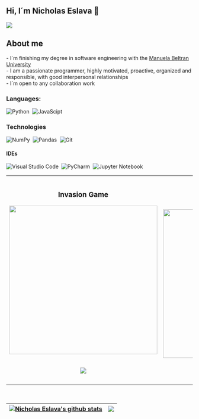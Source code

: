 ## Hi, I´m Nicholas Eslava 👋
<img src="https://github-production-user-asset-6210df.s3.amazonaws.com/105398438/302435978-0807e994-c9b8-49e8-9d00-a4cb84ef16bd.jpg?X-Amz-Algorithm=AWS4-HMAC-SHA256&X-Amz-Credential=AKIAVCODYLSA53PQK4ZA%2F20240205%2Fus-east-1%2Fs3%2Faws4_request&X-Amz-Date=20240205T214253Z&X-Amz-Expires=300&X-Amz-Signature=8aefaacd82e2e731128051b4b52b0cb1d43d9bfb960203f5ada4c6f229f14eb7&X-Amz-SignedHeaders=host&actor_id=105398438&key_id=0&repo_id=753290283">
<br>
<h2>About me</h2>
- I´m finishing my degree in software engineering with the <a href="https://umb.edu.co">Manuela Beltran University</a> <br>
- I am a passionate programmer, highly motivated, proactive, organized and responsible, with good interpersonal relationships <br>
- I´m open to any collaboration work


### Languages:

![Python](https://img.shields.io/badge/Python-3776AB?style=for-the-badge&logo=python&logoColor=white)&nbsp;
![JavaScipt](https://img.shields.io/badge/JavaScript-FCC624?style=for-the-badge&logo=javascript&logoColor=black)&nbsp;


### Technologies
![NumPy](https://img.shields.io/badge/numpy-%23013243.svg?style=for-the-badge&logo=numpy&logoColor=white)&nbsp;
![Pandas](https://img.shields.io/badge/pandas-%23150458.svg?style=for-the-badge&logo=pandas&logoColor=white)&nbsp;
![Git](https://img.shields.io/badge/GIT-E44C30?style=for-the-badge&logo=git&logoColor=white)&nbsp;

#### IDEs

![Visual Studio Code](https://img.shields.io/badge/Visual%20Studio%20Code-0078d7.svg?style=for-the-badge&logo=visual-studio-code&logoColor=white)&nbsp;
![PyCharm](https://img.shields.io/badge/pycharm-143?style=for-the-badge&logo=pycharm&logoColor=black&color=black&labelColor=green)&nbsp;
![Jupyter Notebook](https://img.shields.io/badge/jupyter-%23FA0F00.svg?style=for-the-badge&logo=jupyter&logoColor=white)&nbsp;

<table>
<tr>
<td width="50%">
<h3 align="center">Invasion Game</h3>
<div align="center">
<a href="https://github.com/NicholasEslava/InvasionGame?tab=readme-ov-file" target="_blank"><img src="https://private-user-images.githubusercontent.com/105398438/302476962-b28c51c4-2fbe-4231-973a-1d5dcd999cd1.png?jwt=eyJhbGciOiJIUzI1NiIsInR5cCI6IkpXVCJ9.eyJpc3MiOiJnaXRodWIuY29tIiwiYXVkIjoicmF3LmdpdGh1YnVzZXJjb250ZW50LmNvbSIsImtleSI6ImtleTUiLCJleHAiOjE3MDcxODQ2MDQsIm5iZiI6MTcwNzE4NDMwNCwicGF0aCI6Ii8xMDUzOTg0MzgvMzAyNDc2OTYyLWIyOGM1MWM0LTJmYmUtNDIzMS05NzNhLTFkNWRjZDk5OWNkMS5wbmc_WC1BbXotQWxnb3JpdGhtPUFXUzQtSE1BQy1TSEEyNTYmWC1BbXotQ3JlZGVudGlhbD1BS0lBVkNPRFlMU0E1M1BRSzRaQSUyRjIwMjQwMjA2JTJGdXMtZWFzdC0xJTJGczMlMkZhd3M0X3JlcXVlc3QmWC1BbXotRGF0ZT0yMDI0MDIwNlQwMTUxNDRaJlgtQW16LUV4cGlyZXM9MzAwJlgtQW16LVNpZ25hdHVyZT00NTg1ZmQwZjZiZDFiZWMxZGYzNWZkYjM5ZDA1ZDlkYTY2NWU0NzU2ZDY0NGUzN2EzYTk1ZjBjZThiMTRmMWUzJlgtQW16LVNpZ25lZEhlYWRlcnM9aG9zdCZhY3Rvcl9pZD0wJmtleV9pZD0wJnJlcG9faWQ9MCJ9.ZcKnY6V2jveNStSMrNX4XUGorq-CoxUeY6ZuqYzdNzg" width="400" ></a>
<p>
<a href="https://github.com/NicholasEslava/InvasionGame?tab=readme-ov-file" target="_blank"><br>
<img src="https://img.shields.io/badge/CODE-ff9?style=for-the-badge&logo=github&logoColor=black">
</a>
</p>

</div>
                                                                                      
</td>

<td width="50%">
               <br>
<h3 align="center">Face Recognition Images</h3>
<div align="center">                                       
<a href="https://github.com/NicholasEslava/Face_Recognition_Images" target="_blank"><img src="https://private-user-images.githubusercontent.com/105398438/302482494-6dfd5fb6-b736-46a5-abb0-cec4144c1661.png?jwt=eyJhbGciOiJIUzI1NiIsInR5cCI6IkpXVCJ9.eyJpc3MiOiJnaXRodWIuY29tIiwiYXVkIjoicmF3LmdpdGh1YnVzZXJjb250ZW50LmNvbSIsImtleSI6ImtleTUiLCJleHAiOjE3MDcxODY2ODMsIm5iZiI6MTcwNzE4NjM4MywicGF0aCI6Ii8xMDUzOTg0MzgvMzAyNDgyNDk0LTZkZmQ1ZmI2LWI3MzYtNDZhNS1hYmIwLWNlYzQxNDRjMTY2MS5wbmc_WC1BbXotQWxnb3JpdGhtPUFXUzQtSE1BQy1TSEEyNTYmWC1BbXotQ3JlZGVudGlhbD1BS0lBVkNPRFlMU0E1M1BRSzRaQSUyRjIwMjQwMjA2JTJGdXMtZWFzdC0xJTJGczMlMkZhd3M0X3JlcXVlc3QmWC1BbXotRGF0ZT0yMDI0MDIwNlQwMjI2MjNaJlgtQW16LUV4cGlyZXM9MzAwJlgtQW16LVNpZ25hdHVyZT03MjJhMGRkYmUzZTU2Yjg3N2IxN2ViYzA5OWFiNDNmMDRkOWY4MzEzM2FkMzkzM2FiYzc2ZGNhNmUzNWZkY2M0JlgtQW16LVNpZ25lZEhlYWRlcnM9aG9zdCZhY3Rvcl9pZD0wJmtleV9pZD0wJnJlcG9faWQ9MCJ9.wxQasBB_qjzS_IBehtxR_jHJe-mMtBKbfITtaIYGWn4" width="400"></a>
<br>
<p>
<a href="https://github.com/ArisGuimera/SimpleAndroidMVVM" target="_blank"><br>
<img src="https://img.shields.io/badge/CODE-80ffaa?style=for-the-badge&logo=github&logoColor=black">
</a>
</p>
</div>                                                             
</table>                                                                                 
</div>
<br>





| <a href="https://github.com/nicholaseslava/github-readme-stats"><img align="center" src="https://github-readme-stats.vercel.app/api?username=nicholaseslava&show_icons=true&include_all_commits=true&theme=buefy&hide_border=true" alt="Nicholas Eslava's github stats" /></a> | <a href="https://github.com/anuraghazra/github-readme-stats"><img align="center" src="https://github-readme-stats.vercel.app/api/top-langs/?username=nicholaseslava&layout=compact&theme=buefy&hide_border=true" /></a> |
| ------------- | ------------- |





